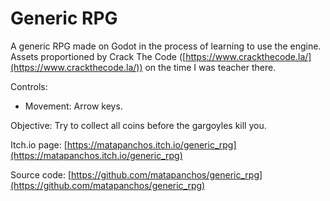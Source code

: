 # Generic RPG

​A generic RPG made on Godot in the process of learning to use the engine.  
Assets proportioned by Crack The Code​ ([https://www.crackthecode.la/](https://www.crackthecode.la/)​) on the time I was teacher there.

Controls:

- Movement: Arrow keys. 

Objective: Try to collect all coins before the gargoyles kill you.

Itch.io page: [https://matapanchos.itch.io/generic_rpg](https://matapanchos.itch.io/generic_rpg)

Source code: [https://github.com/matapanchos/generic_rpg](https://github.com/matapanchos/generic_rpg)